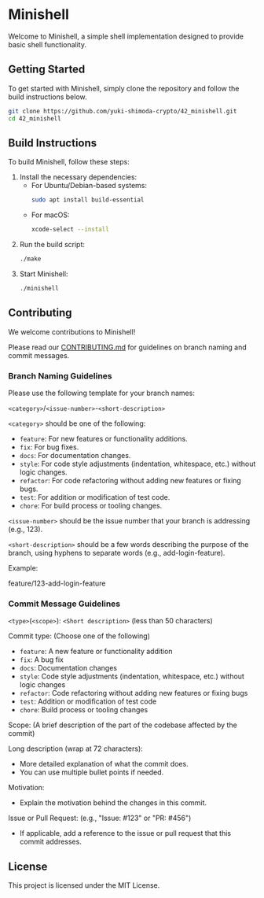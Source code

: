 # Minishell

Welcome to Minishell, a simple shell implementation designed to provide basic shell functionality.

## Getting Started

To get started with Minishell, simply clone the repository and follow the build instructions below.

```bash
git clone https://github.com/yuki-shimoda-crypto/42_minishell.git
cd 42_minishell
```

## Build Instructions

To build Minishell, follow these steps:

1. Install the necessary dependencies:
    - For Ubuntu/Debian-based systems:
        ```bash
        sudo apt install build-essential
        ```
    - For macOS:
        ```bash
        xcode-select --install
        ```
2. Run the build script:
    ```bash
    ./make
    ```
3. Start Minishell:
    ```bash
    ./minishell
    ```

## Contributing

We welcome contributions to Minishell!

Please read our [CONTRIBUTING.md](./CONTRIBUTING.md) for guidelines on branch naming and commit messages.

### Branch Naming Guidelines

Please use the following template for your branch names:

`<category>`/`<issue-number>`-`<short-description>`

`<category>` should be one of the following:

- `feature`: For new features or functionality additions.
- `fix`: For bug fixes.
- `docs`: For documentation changes.
- `style`: For code style adjustments (indentation, whitespace, etc.) without logic changes.
- `refactor`: For code refactoring without adding new features or fixing bugs.
- `test`: For addition or modification of test code.
- `chore`: For build process or tooling changes.

`<issue-number>` should be the issue number that your branch is addressing (e.g., 123).

`<short-description>` should be a few words describing the purpose of the branch, using hyphens to separate words (e.g., add-login-feature).

Example:

feature/123-add-login-feature

### Commit Message Guidelines

`<type>`(`<scope>`): `<Short description>` (less than 50 characters)

Commit type: (Choose one of the following)

- `feature`: A new feature or functionality addition
- `fix`: A bug fix
- `docs`: Documentation changes
- `style`: Code style adjustments (indentation, whitespace, etc.) without logic changes
- `refactor`: Code refactoring without adding new features or fixing bugs
- `test`: Addition or modification of test code
- `chore`: Build process or tooling changes

Scope: (A brief description of the part of the codebase affected by the commit)

Long description (wrap at 72 characters):
- More detailed explanation of what the commit does.
- You can use multiple bullet points if needed.

Motivation:
- Explain the motivation behind the changes in this commit.

Issue or Pull Request: (e.g., "Issue: #123" or "PR: #456")
- If applicable, add a reference to the issue or pull request that this commit addresses.

## License

This project is licensed under the MIT License.
